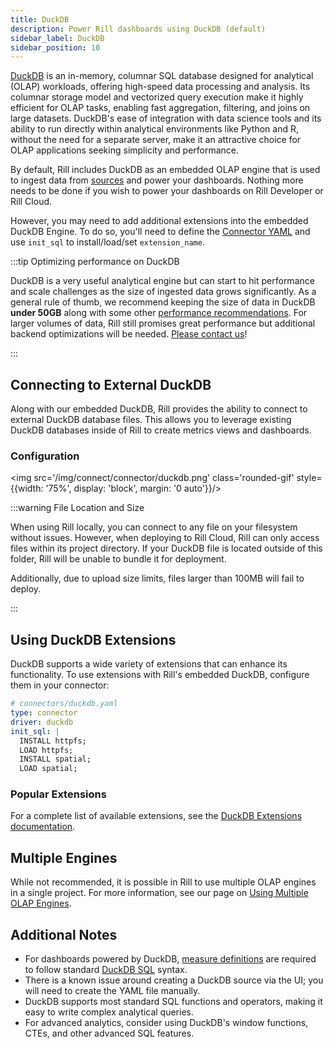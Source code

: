 ```yaml
---
title: DuckDB
description: Power Rill dashboards using DuckDB (default)
sidebar_label: DuckDB
sidebar_position: 10
---
```


[DuckDB](https://duckdb.org/why_duckdb.html) is an in-memory, columnar SQL database designed for analytical (OLAP) workloads, offering high-speed data processing and analysis. Its columnar storage model and vectorized query execution make it highly efficient for OLAP tasks, enabling fast aggregation, filtering, and joins on large datasets. DuckDB's ease of integration with data science tools and its ability to run directly within analytical environments like Python and R, without the need for a separate server, make it an attractive choice for OLAP applications seeking simplicity and performance.

By default, Rill includes DuckDB as an embedded OLAP engine that is used to ingest data from [sources](/connect) and power your dashboards. Nothing more needs to be done if you wish to power your dashboards on Rill Developer or Rill Cloud. 

However, you may need to add additional extensions into the embedded DuckDB Engine. To do so, you'll need to define the [Connector YAML](/reference/project-files/connectors#duckdb) and use `init_sql` to install/load/set `extension_name`.

:::tip Optimizing performance on DuckDB

DuckDB is a very useful analytical engine but can start to hit performance and scale challenges as the size of ingested data grows significantly. As a general rule of thumb, we recommend keeping the size of data in DuckDB **under 50GB** along with some other [performance recommendations](/guides/performance). For larger volumes of data, Rill still promises great performance but additional backend optimizations will be needed. [Please contact us](/contact)!

:::

## Connecting to External DuckDB

Along with our embedded DuckDB, Rill provides the ability to connect to external DuckDB database files. This allows you to leverage existing DuckDB databases inside of Rill to create metrics views and dashboards.

### Configuration

<img src='/img/connect/connector/duckdb.png' class='rounded-gif' style={{width: '75%', display: 'block', margin: '0 auto'}}/>
<br />


:::warning File Location and Size

When using Rill locally, you can connect to any file on your filesystem without issues. However, when deploying to Rill Cloud, Rill can only access files within its project directory. If your DuckDB file is located outside of this folder, Rill will be unable to bundle it for deployment.

Additionally, due to upload size limits, files larger than 100MB will fail to deploy.

:::



## Using DuckDB Extensions

DuckDB supports a wide variety of extensions that can enhance its functionality. To use extensions with Rill's embedded DuckDB, configure them in your connector:

```yaml
# connectors/duckdb.yaml
type: connector
driver: duckdb
init_sql: |
  INSTALL httpfs;
  LOAD httpfs;
  INSTALL spatial;
  LOAD spatial;
```

### Popular Extensions

For a complete list of available extensions, see the [DuckDB Extensions documentation](https://duckdb.org/docs/extensions/overview).

## Multiple Engines 

While not recommended, it is possible in Rill to use multiple OLAP engines in a single project. For more information, see our page on [Using Multiple OLAP Engines](/connect/olap/multiple-olap).

## Additional Notes

- For dashboards powered by DuckDB, [measure definitions](/build/metrics-view/#measures) are required to follow standard [DuckDB SQL](https://duckdb.org/docs/sql/introduction) syntax.
- There is a known issue around creating a DuckDB source via the UI; you will need to create the YAML file manually.
- DuckDB supports most standard SQL functions and operators, making it easy to write complex analytical queries.
- For advanced analytics, consider using DuckDB's window functions, CTEs, and other advanced SQL features.